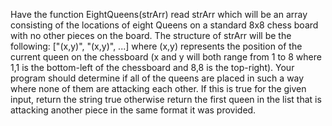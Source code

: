 Have the function EightQueens(strArr) read strArr which will be an array consisting of the locations of eight Queens on a standard 8x8 chess board with no other pieces on the board. The structure of strArr will be the following: ["(x,y)", "(x,y)", ...] where (x,y) represents the position of the current queen on the chessboard (x and y will both range from 1 to 8 where 1,1 is the bottom-left of the chessboard and 8,8 is the top-right). Your program should determine if all of the queens are placed in such a way where none of them are attacking each other. If this is true for the given input, return the string true otherwise return the first queen in the list that is attacking another piece in the same format it was provided. 
